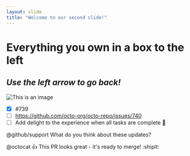 ```yaml
---
layout: slide
title: "Welcome to our second slide!"
---
```

# **Everything you own in a box to the left**  
## *Use the left arrow to go back!*

![This is an image](https://myoctocat.com/assets/images/base-octocat.svg)

- [x] #739
- [ ] https://github.com/octo-org/octo-repo/issues/740
- [ ] Add delight to the experience when all tasks are complete :tada:

@github/support What do you think about these updates?

@octocat :+1: This PR looks great - it's ready to merge! :shipit:
